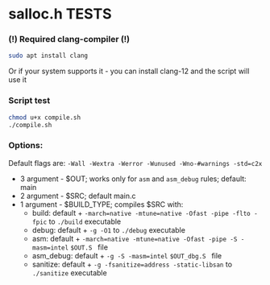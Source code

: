 # salloc.h TESTS

### (!) Required clang-compiler (!)

```bash
sudo apt install clang
```

Or if your system supports it - you can install clang-12 and the script will use it

### Script test

```bash
chmod u+x compile.sh
./compile.sh
```

### Options:

Default flags are: `-Wall -Wextra -Werror -Wunused -Wno-#warnings -std=c2x`

- 3 argument - $OUT; works only for `asm` and `asm_debug` rules; default: main
- 2 argument - $SRC; default main.c
- 1 argument - $BUILD_TYPE; compiles $SRC with:
  - build: default + `-march=native -mtune=native -Ofast -pipe -flto -fpic` to `./build` executable
  - debug: default + `-g -O1` to `./debug` executable
  - asm: default + `-march=native -mtune=native -Ofast -pipe -S -masm=intel` `$OUT.S ` file
  - asm_debug: default + `-g -S -masm=intel` `$OUT_dbg.S ` file
  - sanitize: default + `-g -fsanitize=address -static-libsan` to `./sanitize` executable
